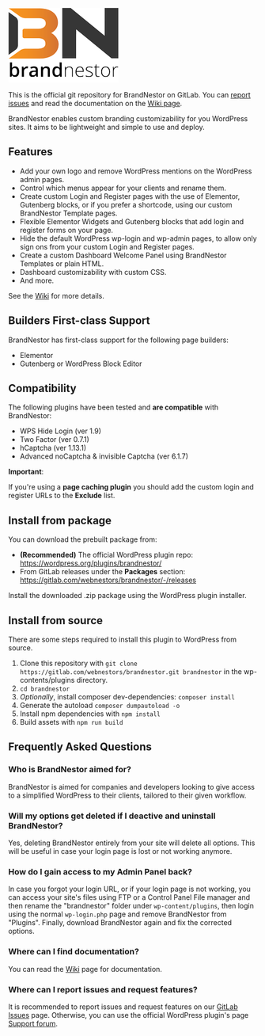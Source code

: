 ![](assets/image/logo_150.png)

This is the official git repository for BrandNestor on GitLab. You can [report issues](https://gitlab.com/webnestors/brandnestor/-/issues) and read the documentation on the [Wiki page](https://gitlab.com/webnestors/brandnestor/-/wikis/home).

BrandNestor enables custom branding customizability for you WordPress sites. It aims to be lightweight and simple to use and deploy.

## Features

- Add your own logo and remove WordPress mentions on the WordPress admin pages.
- Control which menus appear for your clients and rename them.
- Create custom Login and Register pages with the use of Elementor, Gutenberg blocks, or if you prefer a shortcode, using our custom BrandNestor Template pages.
- Flexible Elementor Widgets and Gutenberg blocks that add login and register forms on your page.
- Hide the default WordPress wp-login and wp-admin pages, to allow only sign ons from your custom Login and Register pages.
- Create a custom Dashboard Welcome Panel using BrandNestor Templates or plain HTML.
- Dashboard customizability with custom CSS.
- And more.

See the [Wiki](https://gitlab.com/webnestors/brandnestor/-/wikis/home) for more details.

## Builders First-class Support

BrandNestor has first-class support for the following page builders:

- Elementor
- Gutenberg or WordPress Block Editor

## Compatibility

The following plugins have been tested and **are compatible** with BrandNestor:

- WPS Hide Login (ver 1.9)
- Two Factor (ver 0.7.1)
- hCaptcha (ver 1.13.1)
- Advanced noCaptcha & invisible Captcha (ver 6.1.7)

**Important**:

If you're using a **page caching plugin** you should add the custom login and register URLs to the **Exclude** list.

## Install from package

You can download the prebuilt package from:

* **(Recommended)** The official WordPress plugin repo: https://wordpress.org/plugins/brandnestor/
* From GitLab releases under the **Packages** section: https://gitlab.com/webnestors/brandnestor/-/releases

Install the downloaded .zip package using the WordPress plugin installer.

## Install from source

There are some steps required to install this plugin to WordPress from source.

1. Clone this repository with `git clone https://gitlab.com/webnestors/brandnestor.git brandnestor` in the wp-contents/plugins directory.
2. `cd brandnestor`
3. _Optionally_, install composer dev-dependencies: `composer install`
4. Generate the autoload `composer dumpautoload -o`
5. Install npm dependencies with `npm install`
6. Build assets with `npm run build`

## Frequently Asked Questions

### Who is BrandNestor aimed for?

BrandNestor is aimed for companies and developers looking to give access to a simplified WordPress to their clients, tailored to their given workflow.

### Will my options get deleted if I deactive and uninstall BrandNestor?

Yes, deleting BrandNestor entirely from your site will delete all options. This will be useful in case your login page is lost or not working anymore.

### How do I gain access to my Admin Panel back?

In case you forgot your login URL, or if your login page is not working, you can access your site's files using FTP or a Control Panel File manager and then rename the "brandnestor" folder under `wp-content/plugins`, then login using the normal `wp-login.php` page and remove BrandNestor from "Plugins". Finally, download BrandNestor again and fix the corrected options.

### Where can I find documentation?

You can read the [Wiki](https://gitlab.com/webnestors/brandnestor/-/wikis/home) page for documentation.

### Where can I report issues and request features?

It is recommended to report issues and request features on our [GitLab Issues](https://gitlab.com/webnestors/brandnestor/-/issues) page. Otherwise, you can use the official WordPress plugin's page [Support forum](https://wordpress.org/support/plugin/brandnestor/).
